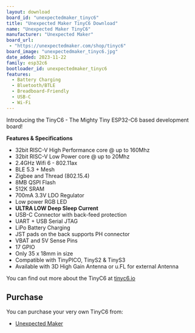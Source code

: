 ```yaml
---
layout: download
board_id: "unexpectedmaker_tinyc6"
title: "Unexpected Maker TinyC6 Download"
name: "Unexpected Maker TinyC6"
manufacturer: "Unexpected Maker"
board_url:
 - "https://unexpectedmaker.com/shop/tinyc6"
board_image: "unexpectedmaker_tinyc6.jpg"
date_added: 2023-11-22
family: esp32c6
bootloader_id: unexpectedmaker_tinyc6
features:
  - Battery Charging
  - Bluetooth/BTLE
  - Breadboard-Friendly
  - USB-C
  - Wi-Fi
---
```


Introducing the TinyC6 - The Mighty Tiny ESP32-C6 based development board!

**Features & Specifications**
- 32bit RISC-V High Performance core @ up to 160Mhz
- 32bit RISC-V Low Power core @ up to 20Mhz
- 2.4GHz Wifi 6 - 802.11ax
- BLE 5.3 + Mesh
- Zigbee and Thread (802.15.4)
- 8MB QSPI Flash
- 512K SRAM
- 700mA 3.3V LDO Regulator
- Low power RGB LED
- **ULTRA LOW Deep Sleep Current**
- USB-C Connector with back-feed protection
- UART + USB Serial JTAG
- LiPo Battery Charging
- JST pads on the back supports PH connector
- VBAT and 5V Sense Pins
- 17 GPIO
- Only 35 x 18mm in size
- Compatible with TinyPICO, TinyS2 & TinyS3
- Available with 3D High Gain Antenna or u.FL for external Antenna

You can find out more about the TinyC6 at [tinyc6.io](https://tinyc6.io)

## Purchase
You can purchase your very own TinyC6 from:

* [Unexpected Maker](https://unexpectedmaker.com/shop/tinyc6)
